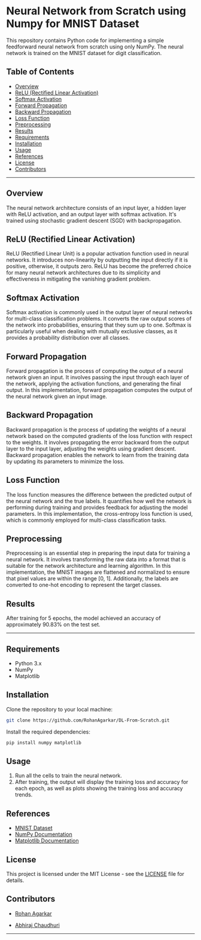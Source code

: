 # Neural Network from Scratch using Numpy for MNIST Dataset

This repository contains Python code for implementing a simple feedforward neural network from scratch using only NumPy. The neural network is trained on the MNIST dataset for digit classification.


## Table of Contents

- [Overview](#overview)
- [ReLU (Rectified Linear Activation)](#relu-rectified-linear-activation)
- [Softmax Activation](#softmax-activation)
- [Forward Propagation](#forward-propagation)
- [Backward Propagation](#backward-propagation)
- [Loss Function](#loss-function)
- [Preprocessing](#preprocessing)
- [Results](#results)
- [Requirements](#requirements)
- [Installation](#installation)
- [Usage](#usage)
- [References](#references)
- [License](#license)
- [Contributors](#contributors)

---

## Overview

The neural network architecture consists of an input layer, a hidden layer with ReLU activation, and an output layer with softmax activation. It's trained using stochastic gradient descent (SGD) with backpropagation.

## ReLU (Rectified Linear Activation)

ReLU (Rectified Linear Unit) is a popular activation function used in neural networks. It introduces non-linearity by outputting the input directly if it is positive, otherwise, it outputs zero. ReLU has become the preferred choice for many neural network architectures due to its simplicity and effectiveness in mitigating the vanishing gradient problem.

## Softmax Activation

Softmax activation is commonly used in the output layer of neural networks for multi-class classification problems. It converts the raw output scores of the network into probabilities, ensuring that they sum up to one. Softmax is particularly useful when dealing with mutually exclusive classes, as it provides a probability distribution over all classes.

## Forward Propagation

Forward propagation is the process of computing the output of a neural network given an input. It involves passing the input through each layer of the network, applying the activation functions, and generating the final output. In this implementation, forward propagation computes the output of the neural network given an input image.

## Backward Propagation

Backward propagation is the process of updating the weights of a neural network based on the computed gradients of the loss function with respect to the weights. It involves propagating the error backward from the output layer to the input layer, adjusting the weights using gradient descent. Backward propagation enables the network to learn from the training data by updating its parameters to minimize the loss.

## Loss Function

The loss function measures the difference between the predicted output of the neural network and the true labels. It quantifies how well the network is performing during training and provides feedback for adjusting the model parameters. In this implementation, the cross-entropy loss function is used, which is commonly employed for multi-class classification tasks.

## Preprocessing

Preprocessing is an essential step in preparing the input data for training a neural network. It involves transforming the raw data into a format that is suitable for the network architecture and learning algorithm. In this implementation, the MNIST images are flattened and normalized to ensure that pixel values are within the range [0, 1]. Additionally, the labels are converted to one-hot encoding to represent the target classes.

## Results
After training for 5 epochs, the model achieved an accuracy of approximately 90.83% on the test set.

---

## Requirements

- Python 3.x
- NumPy
- Matplotlib

## Installation

Clone the repository to your local machine:

```bash
git clone https://github.com/RohanAgarkar/DL-From-Scratch.git
```

Install the required dependencies:

```bash
pip install numpy matplotlib
```

## Usage

1. Run all the cells to train the neural network.
2. After training, the output will display the training loss and accuracy for each epoch, as well as plots showing the training loss and accuracy trends.

## References

- [MNIST Dataset](http://yann.lecun.com/exdb/mnist/)
- [NumPy Documentation](https://numpy.org/doc/)
- [Matplotlib Documentation](https://matplotlib.org/stable/contents.html)

## License

This project is licensed under the MIT License - see the [LICENSE](LICENSE) file for details.

## Contributors

<!-- - ![Rohan Agarkar](https://media.licdn.com/dms/image/D4D03AQGNwhF1H5O7Kg/profile-displayphoto-shrink_400_400/0/1705987860347?e=1719446400&v=beta&t=-8F6kpQ_4ooI5QLJbIHkoGOVys4jLPvNRyV4vnyVmRs) -->
- [Rohan Agarkar](https://github.com/RohanAgarkar)
<!-- - ![Abhiraj Chaudhuri](https://avatars.githubusercontent.com/u/117913120?v=4) -->
- [Abhiraj Chaudhuri](https://github.com/abhie7)

---
